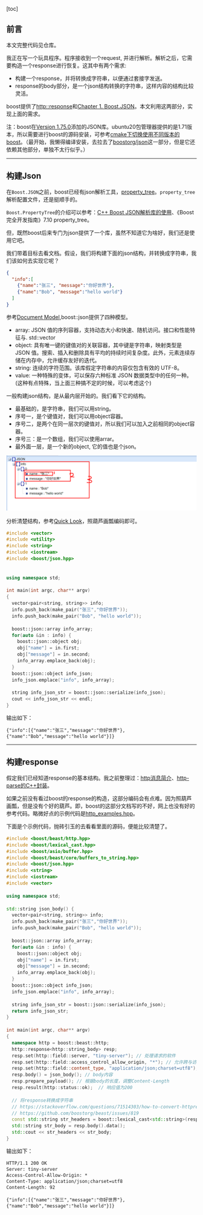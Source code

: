 [toc]

## 前言

本文完整代码见仓库。

我正在写一个玩具程序。程序接收到一个request, 并进行解析。解析之后，它需要构造一个response进行恢复。这其中有两个需求:
* 构建一个response，并将转换成字符串，以便通过套接字发送。
* response的body部分，是一个json结构转换的字符串，这样内容的结构比较灵活。

boost提供了[http::response](https://www.boost.org/doc/libs/master/libs/beast/doc/html/beast/ref/boost__beast__http__response.html)和[Chapter 1. Boost.JSON](https://www.boost.org/doc/libs/1_79_0/libs/json/doc/html/index.html)。本文利用这两部分，实现上面的需求。

注：boost在[Version 1.75.0](https://www.boost.org/users/history/version_1_75_0.html)添加的JSON库。ubuntu20包管理器提供的是1.71版本，所以需要进行boost的源码安装，可参考[cmake下切换使用不同版本的boost](https://blog.csdn.net/sinat_38816924/article/details/125024145)。（最开始，我懒得编译安装，去拉去了[boostorg/json](https://github.com/boostorg/json)这一部分，但是它还依赖其他部分，单独不太行似乎。）

---

## 构建Json

在`Boost.JSON`之前，boost已经有json解析工具，[property_tree](https://www.boost.org/doc/libs/1_80_0/doc/html/property_tree.html)。`property_tree`解析配置文件，还是挺顺手的。

`Boost.PropertyTree`的介绍可以参考：[C++ Boost JSON解析库的使用](https://www.miaoerduo.com/2018/06/22/the-usage-of-cpp-boost-json/)、《Boost完全开发指南》7.10 property_tree。

但，既然boost后来专门为json提供了一个库，虽然不知道它为啥好，我们还是使用它吧。

我们带着目标去看文档。假设，我们将构建下面的json结构，并转换成字符串，我们该如何去实现它呢？

```json
{
  "info":[
    {"name":"张三", "message":"你好世界"},
    {"name":"Bob", "message":"hello world"}
  ]
}
```

参考[Document Model](https://www.boost.org/doc/libs/1_80_0/libs/json/doc/html/json/dom.html),boost::json提供了四种模型。

* array: JSON 值的序列容器，支持动态大小和快速、随机访问。接口和性能特征与. std::vector
* object: 具有唯一键的键值对的关联容器，其中键是字符串，映射类型是 JSON 值。搜索、插入和删除具有平均的持续时间复杂度。此外，元素连续存储在内存中，允许缓存友好的迭代。
* string: 连续的字符范围。该库假定字符串的内容仅包含有效的 UTF-8。
* value: 一种特殊的变体，可以保存六种标准 JSON 数据类型中的任何一种。(这种有点特殊，当上面三种搞不定的时候，可以考虑这个)

一般构建json结构，是从最内层开始的。我们看下它的结构。
* 最基础的，是字符串，我们可以用string。
* 序号一，是个键值对，我们可以用object容器。
* 序号二，是两个在同一层次的键值对，所以我们可以加入之前相同的object容器。
* 序号三：是一个数组，我们可以使用arrar。
* 最外面一层，是一个新的object, 它的值也是个json。

![Json](./Json.png)

分析清楚结构，参考[Quick Look](https://www.boost.org/doc/libs/1_80_0/libs/json/doc/html/json/quick_look.html)，照葫芦画瓢编码即可。

```cpp
#include <vector>
#include <utility>
#include <string>
#include <iostream>
#include <boost/json.hpp>


using namespace std;

int main(int argc, char** argv)
{
  vector<pair<string, string>> info;
  info.push_back(make_pair("张三","你好世界"));
  info.push_back(make_pair("Bob", "hello world"));

  boost::json::array info_array;
  for(auto &in : info) {
    boost::json::object obj;
    obj["name"] = in.first;
    obj["message"] = in.second;
    info_array.emplace_back(obj);
  }
  boost::json::object info_json;
  info_json.emplace("info", info_array);

  string info_json_str = boost::json::serialize(info_json);
  cout << info_json_str << endl;
}
```

输出如下：

```shell
{"info":[{"name":"张三","message":"你好世界"},{"name":"Bob","message":"hello world"}]}
```

---

## 构建response

假定我们已经知道response的基本结构。我之前整理过：[http消息简介](https://blog.csdn.net/sinat_38816924/article/details/125275757)、[http-parse的C++封装](https://blog.csdn.net/sinat_38816924/article/details/127630903)。

如果之前没有看过boost的response的构造，这部分编码会有点难。因为照葫芦画瓢，但是没有个好的葫芦。即，boost的这部分文档写的不好，网上也没有好的参考代码。略微好点的示例代码是[http_examples.hpp](https://www.boost.org/doc/libs/1_68_0/libs/beast/example/doc/http_examples.hpp)。

下面是个示例代码，抛砖引玉的去看看里面的源码，便能比较清楚了。

```cpp
#include <boost/beast/http.hpp>
#include <boost/lexical_cast.hpp>
#include <boost/asio/buffer.hpp>
#include <boost/beast/core/buffers_to_string.hpp>
#include <boost/json.hpp>
#include <string>
#include <iostream>
#include <vector>

using namespace std;

std::string json_body() {
  vector<pair<string, string>> info;
  info.push_back(make_pair("张三","你好世界"));
  info.push_back(make_pair("Bob", "hello world"));

  boost::json::array info_array;
  for(auto &in : info) {
    boost::json::object obj;
    obj["name"] = in.first;
    obj["message"] = in.second;
    info_array.emplace_back(obj);
  }
  boost::json::object info_json;
  info_json.emplace("info", info_array);

  string info_json_str = boost::json::serialize(info_json);
  return info_json_str;
}

int main(int argc, char** argv)
{
  namespace http = boost::beast::http;
  http::response<http::string_body> resp;
  resp.set(http::field::server, "tiny-server"); // 处理请求的软件
  resp.set(http::field::access_control_allow_origin, "*"); // 允许跨与访问
  resp.set(http::field::content_type, "application/json;charset=utf8"); // 返回的内容类型
  resp.body() = json_body(); // body内容
  resp.prepare_payload(); // 根据body的长度，调整Content-Length
  resp.result(http::status::ok);  // 响应值为200

  // 将response转换成字符串
  // https://stackoverflow.com/questions/71514303/how-to-convert-httpresponsehttpstring-bodybase-to-stdstring
  // https://github.com/boostorg/beast/issues/819
  const std::string str_headers = boost::lexical_cast<std::string>(resp.base()); 
  std::string str_body = resp.body().data();
  std::cout << str_headers << str_body;
}
```

输出如下：

```shell
HTTP/1.1 200 OK
Server: tiny-server
Access-Control-Allow-Origin: *
Content-Type: application/json;charset=utf8
Content-Length: 92

{"info":[{"name":"张三","message":"你好世界"},{"name":"Bob","message":"hello world"}]}
```
